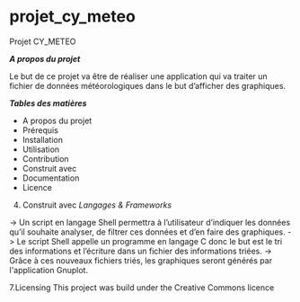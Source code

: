 # projet_cy_meteo

Projet CY_METEO

**_A propos du projet_**

Le but de ce projet va être de réaliser une application qui va traiter un fichier de données météorologiques dans le but d’afficher des graphiques.

**_Tables des matières_**

- A propos du projet
- Prérequis
- Installation
- Utilisation
- Contribution
- Construit avec
- Documentation
- Licence

4. Construit avec
_Langages & Frameworks_

-> Un script en langage Shell permettra à l’utilisateur d’indiquer les données qu’il souhaite analyser, de filtrer ces données et d’en faire des graphiques.
-> Le script Shell appelle un programme en langage C donc le but est le tri des informations et l’écriture dans un fichier des informations triées.
-> Grâce à ces nouveaux fichiers triés, les graphiques seront générés par l'application Gnuplot.

7.Licensing
This project was build under the Creative Commons licence
